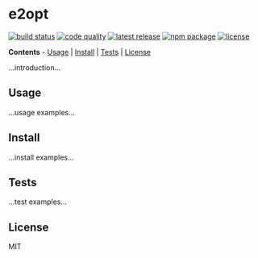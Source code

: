 e2opt
============

[![build status](https://img.shields.io/github/workflow/status/evnp/e2opt/test?style=flat-square)](https://github.com/evnp/e2opt/actions)
[![code quality](https://img.shields.io/github/workflow/status/evnp/e2opt/lint?style=flat-square&label=lint%20%2F%20shellcheck)](https://github.com/evnp/e2opt/actions)
[![latest release](https://img.shields.io/github/release/evnp/e2opt?style=flat-square)](https://github.com/evnp/e2opt/releases/latest)
[![npm package](https://img.shields.io/npm/v/e2opt?style=flat-square)](https://www.npmjs.com/package/e2opt)
[![license](https://img.shields.io/github/license/evnp/e2opt?style=flat-square&color=blue)](https://github.com/evnp/e2opt/blob/master/LICENSE.md)

**Contents** - [Usage](https://github.com/evnp/e2opt#usage) | [Install](https://github.com/evnp/e2opt#install) | [Tests](https://github.com/evnp/e2opt#tests) | [License](https://github.com/evnp/e2opt#license)

...introduction...

Usage
-----
...usage examples...

Install
-------
...install examples...

Tests
-------------
...test examples...

License
-------
MIT
